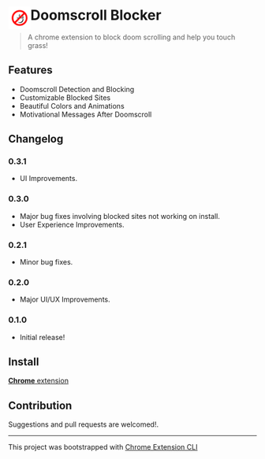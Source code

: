 # <img src="public/icons/icon_48.png" width="45" align="left"> Doomscroll Blocker

> A chrome extension to block doom scrolling and help you touch grass!

## Features

- Doomscroll Detection and Blocking
- Customizable Blocked Sites
- Beautiful Colors and Animations
- Motivational Messages After Doomscroll

## Changelog

### 0.3.1
- UI Improvements.

### 0.3.0
- Major bug fixes involving blocked sites not working on install.
- User Experience Improvements.

### 0.2.1
- Minor bug fixes.

### 0.2.0
- Major UI/UX Improvements.

### 0.1.0
- Initial release!

## Install

[**Chrome** extension](https://chrome.google.com/webstore/detail/doomscroll-blocker/gneldbncofioemhoaifgeneiadeodgmh?hl=en&authuser=0)

## Contribution

Suggestions and pull requests are welcomed!.

---

This project was bootstrapped with [Chrome Extension CLI](https://github.com/dutiyesh/chrome-extension-cli)

